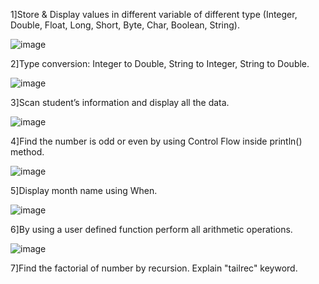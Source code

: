 1]Store & Display values in different variable of different type (Integer, Double, Float, Long, Short, Byte, Char, Boolean, String).

![image](https://github.com/vinit-softdev/MAD_Practical-1_21012011109/assets/139493846/1f4dcc56-f42b-4de2-acfa-79c148004df7)

2]Type conversion:
Integer to Double, String to Integer, String to Double.

![image](https://github.com/vinit-softdev/MAD_Practical-1_21012011109/assets/139493846/732161c5-a903-4da2-83ce-7ff8d1455ea0)

3]Scan student’s information and display all the data.

![image](https://github.com/vinit-softdev/MAD_Practical-1_21012011109/assets/139493846/e4930abd-b692-4898-8ffa-af3bddb27620)

4]Find the number is odd or even by using Control Flow inside println() method.

![image](https://github.com/vinit-softdev/MAD_Practical-1_21012011109/assets/139493846/f598726a-a8b0-42f1-8f4a-b2925980762b)

5]Display month name using When.

![image](https://github.com/vinit-softdev/MAD_Practical-1_21012011109/assets/139493846/5cc18d60-c055-4a2a-974f-2ae42068b56e)

6]By using a user defined function perform all arithmetic operations.

![image](https://github.com/vinit-softdev/MAD_Practical-1_21012011109/assets/139493846/e28f6bff-3bfb-44c1-9860-9b5c1703dabe)

7]Find the factorial of number by recursion. Explain "tailrec" keyword.


